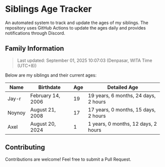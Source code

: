 # Siblings Age Tracker

An automated system to track and update the ages of my siblings. The repository uses GitHub Actions to update the ages daily and provides notifications through Discord.

## Family Information

> Last updated: September 01, 2025 10:07:03 (Denpasar, WITA Time (UTC+8))

Below are my siblings and their current ages:

| Name | Birthdate | Age | Detailed Age |
|------|-----------|-----|-------------|
| Jay-r | February 14, 2006 | 19 | 19 years, 6 months, 24 days, 2 hours |
| Noynoy | August 21, 2008 | 17 | 17 years, 0 months, 15 days, 2 hours |
| Axel | August 20, 2024 | 1 | 1 years, 0 months, 12 days, 2 hours |

## Contributing

Contributions are welcome! Feel free to submit a Pull Request.